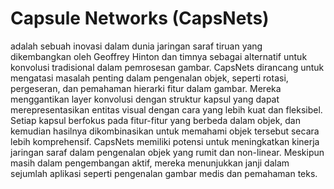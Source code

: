 # Capsule Networks (CapsNets)
adalah sebuah inovasi dalam dunia jaringan saraf tiruan yang dikembangkan oleh Geoffrey Hinton dan timnya sebagai alternatif untuk konvolusi tradisional dalam pemrosesan gambar. CapsNets dirancang untuk mengatasi masalah penting dalam pengenalan objek, seperti rotasi, pergeseran, dan pemahaman hierarki fitur dalam gambar. Mereka menggantikan layer konvolusi dengan struktur kapsul yang dapat merepresentasikan entitas visual dengan cara yang lebih kuat dan fleksibel. Setiap kapsul berfokus pada fitur-fitur yang berbeda dalam objek, dan kemudian hasilnya dikombinasikan untuk memahami objek tersebut secara lebih komprehensif. CapsNets memiliki potensi untuk meningkatkan kinerja jaringan saraf dalam pengenalan objek yang rumit dan non-linear. Meskipun masih dalam pengembangan aktif, mereka menunjukkan janji dalam sejumlah aplikasi seperti pengenalan gambar medis dan pemahaman teks.